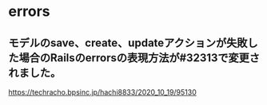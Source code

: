 # errors
## モデルのsave、create、updateアクションが失敗した場合のRailsのerrorsの表現方法が#32313で変更されました。
https://techracho.bpsinc.jp/hachi8833/2020_10_19/95130